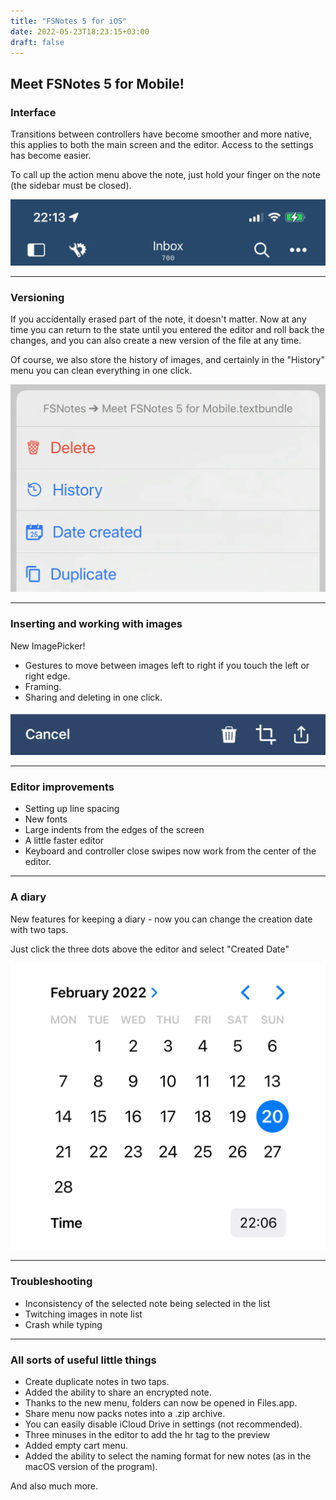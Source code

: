 ```yaml
---
title: "FSNotes 5 for iOS"
date: 2022-05-23T18:23:15+03:00
draft: false
---
```


## Meet FSNotes 5 for Mobile!
### Interface

Transitions between controllers have become smoother and more native, this applies to both the main screen and the editor. Access to the settings has become easier.

To call up the action menu above the note, just hold your finger on the note (the sidebar must be closed).

![](/img/fsnotes5-ios/8822c62e-16ef-4f4c-b397-55d2d79e86fb.webp)

---

### Versioning

If you accidentally erased part of the note, it doesn't matter. Now at any time you can return to the state until you entered the editor and roll back the changes, and you can also create a new version of the file at any time.

Of course, we also store the history of images, and certainly in the "History" menu you can clean everything in one click.

![](/img/fsnotes5-ios/9ebef6e8-741f-4fd7-b6fb-0fef6d471c44.webp)

---

### Inserting and working with images

New ImagePicker!

- Gestures to move between images left to right if you touch the left or right edge.
- Framing.
- Sharing and deleting in one click.

![](/img/fsnotes5-ios/add6cab8-34d1-49f6-b3f3-316b0b3c5ebc.webp)

---

### Editor improvements

- Setting up line spacing
- New fonts
- Large indents from the edges of the screen
- A little faster editor
- Keyboard and controller close swipes now work from the center of the editor.

---

### A diary

New features for keeping a diary - now you can change the creation date with two taps.

Just click the three dots above the editor and select "Created Date"

![](/img/fsnotes5-ios/a4bdc32a-ae63-4d39-a4ef-458639b1d3f1.webp)

---

### Troubleshooting

- Inconsistency of the selected note being selected in the list
- Twitching images in note list
- Crash while typing

--- 

### All sorts of useful little things

- Create duplicate notes in two taps.
- Added the ability to share an encrypted note.
- Thanks to the new menu, folders can now be opened in Files.app.
- Share menu now packs notes into a .zip archive.
- You can easily disable iCloud Drive in settings (not recommended).
- Three minuses in the editor to add the hr tag to the preview
- Added empty cart menu.
- Added the ability to select the naming format for new notes (as in the macOS version of the program).

And also much more.